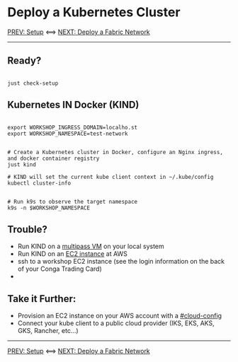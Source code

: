 # Deploy a Kubernetes Cluster

[PREV: Setup](00-setup.md) <==> [NEXT: Deploy a Fabric Network](20-fabric.md)

---

## Ready?

```shell

just check-setup 

```

## Kubernetes IN Docker (KIND)

```shell

export WORKSHOP_INGRESS_DOMAIN=localho.st
export WORKSHOP_NAMESPACE=test-network

```

```shell

# Create a Kubernetes cluster in Docker, configure an Nginx ingress, and docker container registry
just kind

# KIND will set the current kube client context in ~/.kube/config 
kubectl cluster-info

```

```shell

# Run k9s to observe the target namespace 
k9s -n $WORKSHOP_NAMESPACE

```


## Trouble? 

- Run KIND on a [multipass VM](11-kube-multipass.md) on your local system
- Run KIND on an [EC2 instance](12-kube-ec2-vm.md) at AWS
- ssh to a workshop EC2 instance (see the login information on the back of your Conga Trading Card)
- 


## Take it Further: 

- Provision an EC2 instance on your AWS account with a [#cloud-config](../../infrastructure/ec2-cloud-config.yaml)
- Connect your kube client to a public cloud provider (IKS, EKS, AKS, GKS, Rancher, etc...) 


---
[PREV: Setup](00-setup.md) <==> [NEXT: Deploy a Fabric Network](20-fabric.md)


